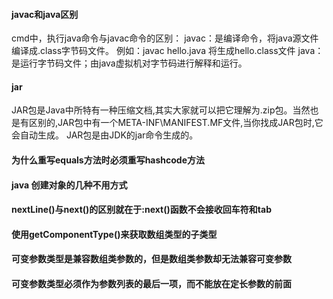 ####  javac和java区别
cmd中，执行java命令与javac命令的区别：
javac：是编译命令，将java源文件编译成.class字节码文件。
例如：javac hello.java 
将生成hello.class文件
java：是运行字节码文件；由java虚拟机对字节码进行解释和运行。
#### jar
JAR包是Java中所特有一种压缩文档,其实大家就可以把它理解为.zip包。当然也是有区别的,JAR包中有一个META-INF\MANIFEST.MF文件,当你找成JAR包时,它会自动生成。
JAR包是由JDK的jar命令生成的。
####  为什么重写equals方法时必须重写hashcode方法
#### java 创建对象的几种不用方式
#### nextLine()与next()的区别就在于:next()函数不会接收回车符和tab
#### 使用getComponentType()来获取数组类型的子类型
#### 可变参数类型是兼容数组类参数的，但是数组类参数却无法兼容可变参数
#### 可变参数类型必须作为参数列表的最后一项，而不能放在定长参数的前面
<!--stackedit_data:
eyJoaXN0b3J5IjpbMjE2MDc0NDI3LC00MTQ0ODYwNjcsLTE0MT
E2Mjc0NjQsNjY2MzA3NzI2LC05ODEyOTgyMiwtMTcwODM4Njk5
Nl19
-->
